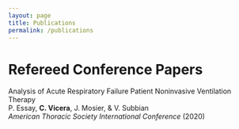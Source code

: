 ```yaml
---
layout: page
title: Publications
permalink: /publications
---
```


# Refereed Conference Papers
Analysis of Acute Respiratory Failure Patient Noninvasive Ventilation Therapy  
P. Essay, **C. Vicera**, J. Mosier, & V. Subbian  
*American Thoracic Society International Conference* (2020)
